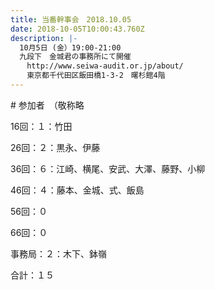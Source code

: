 ```yaml
---
title: 当番幹事会　2018.10.05
date: 2018-10-05T10:00:43.760Z
description: |-
  10月5日 (金）19:00-21:00 
  九段下　金城君の事務所にて開催
  　http://www.seiwa-audit.or.jp/about/ 
  　東京都千代田区飯田橋1-3-2　曙杉館4階
---
```

\# 参加者　（敬称略

16回：１：竹田

26回：２：黒永、伊藤

36回：６：江崎、横尾、安武、大澤、藤野、小柳

46回：４：藤本、金城、式、飯島

56回：０

66回：０

事務局：２：木下、鉢嶺 



合計：１５

